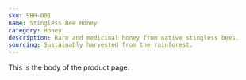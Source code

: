 ```yaml
---
sku: SBH-001
name: Stingless Bee Honey
category: Honey
description: Rare and medicinal honey from native stingless bees.
sourcing: Sustainably harvested from the rainforest.
---
```

This is the body of the product page.
